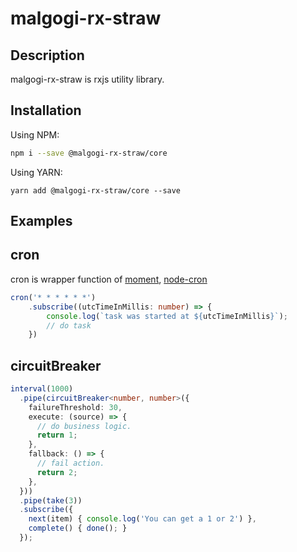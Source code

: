 # malgogi-rx-straw

## Description

malgogi-rx-straw is rxjs utility library.


## Installation

Using NPM:

```bash
npm i --save @malgogi-rx-straw/core
```

Using YARN:
```
yarn add @malgogi-rx-straw/core --save
```

## Examples

## cron

cron is wrapper function of [moment](https://www.npmjs.com/package/moment), [node-cron](https://www.npmjs.com/package/node-cron)

```typescript
cron('* * * * * *')
    .subscribe((utcTimeInMillis: number) => {
        console.log(`task was started at ${utcTimeInMillis}`);
        // do task
    })
```

## circuitBreaker

```typescript
interval(1000)
  .pipe(circuitBreaker<number, number>({
    failureThreshold: 30,
    execute: (source) => {
      // do business logic.
      return 1;
    },
    fallback: () => {
      // fail action.
      return 2;
    },
  }))
  .pipe(take(3))
  .subscribe({
    next(item) { console.log('You can get a 1 or 2') },
    complete() { done(); }
  });
```

